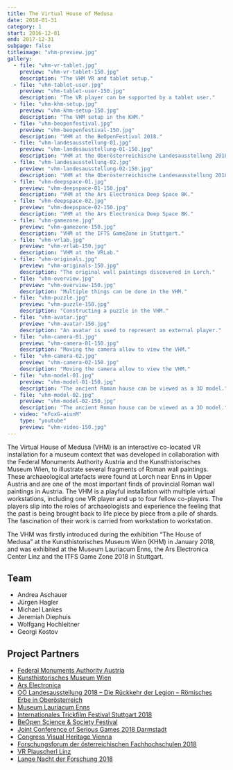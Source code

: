 ```yaml
---
title: The Virtual House of Medusa
date: 2018-01-31
category: 1
start: 2016-12-01
end: 2017-12-31
subpage: false
titleimage: "vhm-preview.jpg"
gallery:
  - file: "vhm-vr-tablet.jpg"
    preview: "vhm-vr-tablet-150.jpg"
    description: "The VHM VR and tablet setup."
  - file: "vhm-tablet-user.jpg"
    preview: "vhm-tablet-user-150.jpg"
    description: "The VR player can be supported by a tablet user."
  - file: "vhm-khm-setup.jpg"
    preview: "vhm-khm-setup-150.jpg"
    description: "The VHM setup in the KHM."
  - file: "vhm-beopenfestival.jpg"
    preview: "vhm-beopenfestival-150.jpg"
    description: "VHM at the BeOpenFestival 2018."
  - file: "vhm-landesausstellung-01.jpg"
    preview: "vhm-landesausstellung-01-150.jpg"
    description: "VHM at the Oberösterreichische Landesausstellung 2018 in Enns."
  - file: "vhm-landesausstellung-02.jpg"
    preview: "vhm-landesausstellung-02-150.jpg"
    description: "VHM at the Oberösterreichische Landesausstellung 2018 in Enns."
  - file: "vhm-deepspace-01.jpg"
    preview: "vhm-deepspace-01-150.jpg"
    description: "VHM at the Ars Electronica Deep Space 8K."
  - file: "vhm-deepspace-02.jpg"
    preview: "vhm-deepspace-02-150.jpg"
    description: "VHM at the Ars Electronica Deep Space 8K."
  - file: "vhm-gamezone.jpg"
    preview: "vhm-gamezone-150.jpg"
    description: "VHM at the IFTS GameZone in Stuttgart."
  - file: "vhm-vrlab.jpg"
    preview: "vhm-vrlab-150.jpg"
    description: "VHM at the VRLab."
  - file: "vhm-originals.jpg"
    preview: "vhm-originals-150.jpg"
    description: "The original wall paintings discovered in Lorch."
  - file: "vhm-overview.jpg"
    preview: "vhm-overview-150.jpg"
    description: "Multiple things can be done in the VHM."
  - file: "vhm-puzzle.jpg"
    preview: "vhm-puzzle-150.jpg"
    description: "Constructing a puzzle in the VHM."
  - file: "vhm-avatar.jpg"
    preview: "vhm-avatar-150.jpg"
    description: "An avatar is used to represent an external player."
  - file: "vhm-camera-01.jpg"
    preview: "vhm-camera-01-150.jpg"
    description: "Moving the camera allow to view the VHM."
  - file: "vhm-camera-02.jpg"
    preview: "vhm-camera-02-150.jpg"
    description: "Moving the camera allow to view the VHM."
  - file: "vhm-model-01.jpg"
    preview: "vhm-model-01-150.jpg"
    description: "The ancient Roman house can be viewed as a 3D model."
  - file: "vhm-model-02.jpg"
    preview: "vhm-model-02-150.jpg"
    description: "The ancient Roman house can be viewed as a 3D model."
  - video: "nFoxG-aiunM"
    type: "youtube"
    preview: "vhm-video-150.jpg"
---
```


The Virtual House of Medusa (VHM) is an interactive co-located VR installation for a museum context that was developed in collaboration with the Federal Monuments Authority Austria and the Kunsthistorisches Museum Wien, to illustrate several fragments of Roman wall paintings. These archaeological artefacts were found at Lorch near Enns in Upper Austria and are one of the most important finds of provincial Roman wall paintings in Austria. The VHM is a playful installation with multiple virtual workstations, including one VR player and up to four fellow co-players. The players slip into the roles of archaeologists and experience the feeling that the past is being brought back to life piece by piece from a pile of shards. The fascination of their work is carried from workstation to workstation.

The VHM was firstly introduced during the exhibition “The House of Medusa” at the Kunsthistorisches Museum Wien (KHM) in January 2018, and was exhibited at the Museum Lauriacum Enns, the Ars Electronica Center Linz and the ITFS Game Zone 2018 in Stuttgart.

## Team

* Andrea Aschauer
* Jürgen Hagler
* Michael Lankes
* Jeremiah Diephuis
* Wolfgang Hochleitner
* Georgi Kostov

## Project Partners

* [Federal Monuments Authority Austria](https://bda.gv.at/)
* [Kunsthistorisches Museum Wien](https://www.khm.at/)
* [Ars Electronica](https://ars.electronica.art/)
* [OÖ Landesausstellung 2018 – Die Rückkehr der Legion – Römisches Erbe in Oberösterreich](https://landesausstellung.at/)
* [Museum Lauriacum Enns](https://www.museum-lauriacum.at/)
* [Internationales Trickfilm Festival Stuttgart 2018](https://www.itfs.de/)
* [BeOpen Science & Society Festival](https://www.fwf.ac.at/en/about-the-fwf/be-open-science-society-festival/)
* [Joint Conference of Serious Games 2018 Darmstadt](http://www.jointconference-on-seriousgames.org/)
* [Congress Visual Heritage Vienna](https://www.chnt.at/)
* [Forschungsforum der österreichischen Fachhochschulen 2018](https://www.fh-salzburg.ac.at/forschung-entwicklung/forschungsforum-ffh/)
* [VR Plauscherl Linz](https://www.meetup.com/de-DE/VR-Plauscherl/)
* [Lange Nacht der Forschung 2018](https://www.langenachtderforschung.at/)
